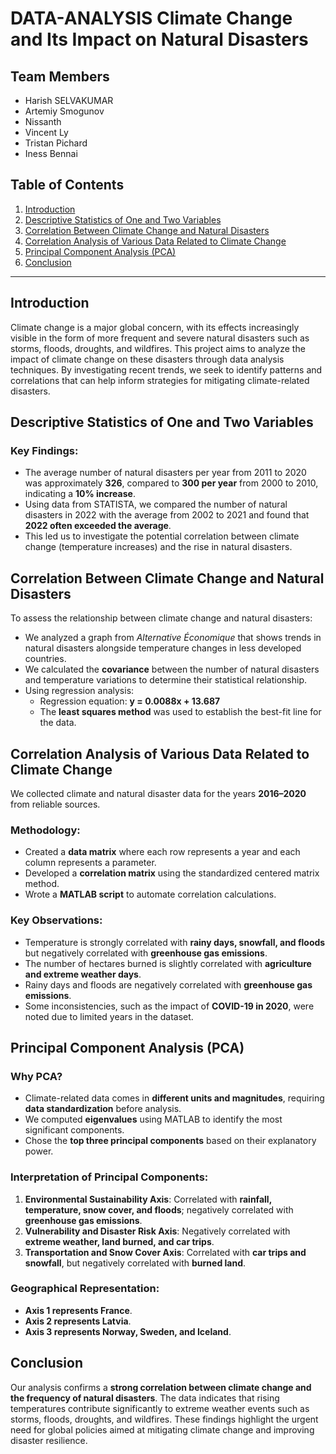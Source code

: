 # DATA-ANALYSIS Climate Change and Its Impact on Natural Disasters

## Team Members
- Harish SELVAKUMAR
- Artemiy Smogunov
- Nissanth
- Vincent Ly
- Tristan Pichard
- Iness Bennai

## Table of Contents
1. [Introduction](#introduction)
2. [Descriptive Statistics of One and Two Variables](#descriptive-statistics)
3. [Correlation Between Climate Change and Natural Disasters](#correlation-climate-disasters)
4. [Correlation Analysis of Various Data Related to Climate Change](#correlation-analysis)
5. [Principal Component Analysis (PCA)](#pca)
6. [Conclusion](#conclusion)

---

## Introduction
Climate change is a major global concern, with its effects increasingly visible in the form of more frequent and severe natural disasters such as storms, floods, droughts, and wildfires. This project aims to analyze the impact of climate change on these disasters through data analysis techniques. By investigating recent trends, we seek to identify patterns and correlations that can help inform strategies for mitigating climate-related disasters.

## Descriptive Statistics of One and Two Variables
### Key Findings:
- The average number of natural disasters per year from 2011 to 2020 was approximately **326**, compared to **300 per year** from 2000 to 2010, indicating a **10% increase**.
- Using data from STATISTA, we compared the number of natural disasters in 2022 with the average from 2002 to 2021 and found that **2022 often exceeded the average**.
- This led us to investigate the potential correlation between climate change (temperature increases) and the rise in natural disasters.

## Correlation Between Climate Change and Natural Disasters
To assess the relationship between climate change and natural disasters:
- We analyzed a graph from *Alternative Économique* that shows trends in natural disasters alongside temperature changes in less developed countries.
- We calculated the **covariance** between the number of natural disasters and temperature variations to determine their statistical relationship.
- Using regression analysis:
  - Regression equation: **y = 0.0088x + 13.687**
  - The **least squares method** was used to establish the best-fit line for the data.

## Correlation Analysis of Various Data Related to Climate Change
We collected climate and natural disaster data for the years **2016–2020** from reliable sources.

### Methodology:
- Created a **data matrix** where each row represents a year and each column represents a parameter.
- Developed a **correlation matrix** using the standardized centered matrix method.
- Wrote a **MATLAB script** to automate correlation calculations.

### Key Observations:
- Temperature is strongly correlated with **rainy days, snowfall, and floods** but negatively correlated with **greenhouse gas emissions**.
- The number of hectares burned is slightly correlated with **agriculture and extreme weather days**.
- Rainy days and floods are negatively correlated with **greenhouse gas emissions**.
- Some inconsistencies, such as the impact of **COVID-19 in 2020**, were noted due to limited years in the dataset.

## Principal Component Analysis (PCA)
### Why PCA?
- Climate-related data comes in **different units and magnitudes**, requiring **data standardization** before analysis.
- We computed **eigenvalues** using MATLAB to identify the most significant components.
- Chose the **top three principal components** based on their explanatory power.

### Interpretation of Principal Components:
1. **Environmental Sustainability Axis**: Correlated with **rainfall, temperature, snow cover, and floods**; negatively correlated with **greenhouse gas emissions**.
2. **Vulnerability and Disaster Risk Axis**: Negatively correlated with **extreme weather, land burned, and car trips**.
3. **Transportation and Snow Cover Axis**: Correlated with **car trips and snowfall**, but negatively correlated with **burned land**.

### Geographical Representation:
- **Axis 1 represents France**.
- **Axis 2 represents Latvia**.
- **Axis 3 represents Norway, Sweden, and Iceland**.

## Conclusion
Our analysis confirms a **strong correlation between climate change and the frequency of natural disasters**. The data indicates that rising temperatures contribute significantly to extreme weather events such as storms, floods, droughts, and wildfires. These findings highlight the urgent need for global policies aimed at mitigating climate change and improving disaster resilience.

